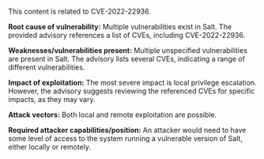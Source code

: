 This content is related to CVE-2022-22936.

**Root cause of vulnerability:**
Multiple vulnerabilities exist in Salt. The provided advisory references a list of CVEs, including CVE-2022-22936.

**Weaknesses/vulnerabilities present:**
Multiple unspecified vulnerabilities are present in Salt. The advisory lists several CVEs, indicating a range of different vulnerabilities.

**Impact of exploitation:**
The most severe impact is local privilege escalation. However, the advisory suggests reviewing the referenced CVEs for specific impacts, as they may vary.

**Attack vectors:**
Both local and remote exploitation are possible.

**Required attacker capabilities/position:**
An attacker would need to have some level of access to the system running a vulnerable version of Salt, either locally or remotely.